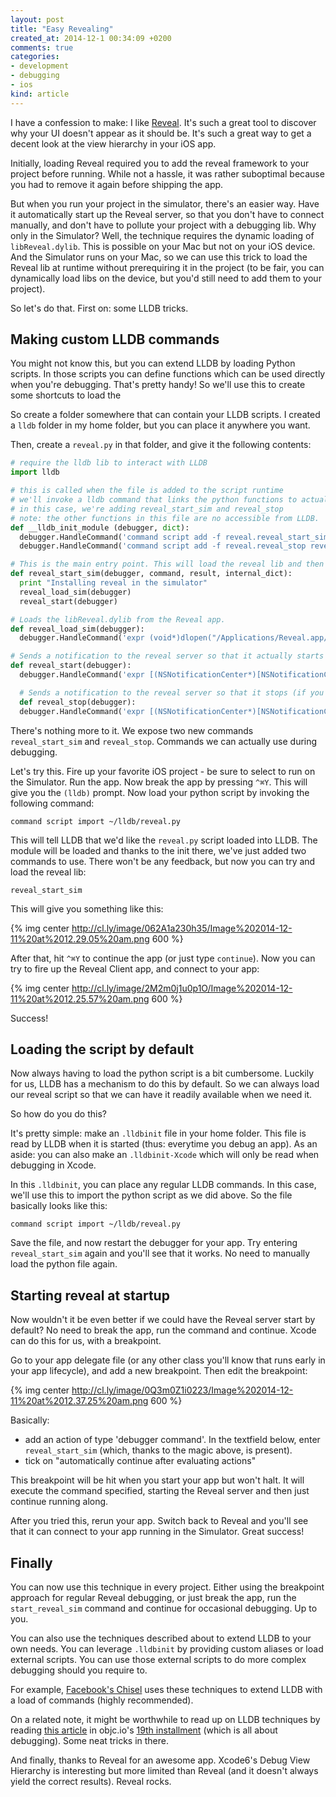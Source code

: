 ```yaml
---
layout: post
title: "Easy Revealing"
created_at: 2014-12-1 00:34:09 +0200
comments: true
categories:
- development
- debugging
- ios
kind: article
---
```


I have a confession to make: I like [Reveal](http://revealapp.com). It's such a great tool to discover why your UI doesn't appear as it should be. It's such a great way to get a decent look at the view hierarchy in your iOS app.

Initially, loading Reveal required you to add the reveal framework to your project before running. While not a hassle, it was rather suboptimal because you had to remove it again before shipping the app.

But when you run your project in the simulator, there's an easier way. Have it automatically start up the Reveal server, so that you don't have to connect manually, and don't have to pollute your project with a debugging lib. Why only in the Simulator? Well, the technique requires the dynamic loading of `libReveal.dylib`. This is possible on your Mac but not on your iOS device. And the Simulator runs on your Mac, so we can use this trick to load the Reveal lib at runtime without prerequiring it in the project (to be fair, you can dynamically load libs on the device, but you'd still need to add them to your project).

So let's do that. First on: some LLDB tricks.

<!-- more -->

## Making custom LLDB commands

You might not know this, but you can extend LLDB by loading Python scripts. In those scripts you can define functions which can be used directly when you're debugging. That's pretty handy! So we'll use this to create some shortcuts to load the

So create a folder somewhere that can contain your LLDB scripts. I created a `lldb` folder in my home folder, but you can place it anywhere you want.

Then, create a `reveal.py` in that folder, and give it the following contents:

```python
# require the lldb lib to interact with LLDB
import lldb

# this is called when the file is added to the script runtime
# we'll invoke a lldb command that links the python functions to actual LLDB commands
# in this case, we're adding reveal_start_sim and reveal_stop
# note: the other functions in this file are no accessible from LLDB.
def __lldb_init_module (debugger, dict):
  debugger.HandleCommand('command script add -f reveal.reveal_start_sim reveal_start_sim')
  debugger.HandleCommand('command script add -f reveal.reveal_stop reveal_stop')

# This is the main entry point. This will load the reveal lib and then send a notification so that it will start
def reveal_start_sim(debugger, command, result, internal_dict):
  print "Installing reveal in the simulator"
  reveal_load_sim(debugger)
  reveal_start(debugger)

# Loads the libReveal.dylib from the Reveal app.
def reveal_load_sim(debugger):
  debugger.HandleCommand('expr (void*)dlopen("/Applications/Reveal.app/Contents/SharedSupport/iOS-Libraries/libReveal.dylib", 0x2);')

# Sends a notification to the reveal server so that it actually starts
def reveal_start(debugger):
  debugger.HandleCommand('expr [(NSNotificationCenter*)[NSNotificationCenter defaultCenter] postNotificationName:@"IBARevealRequestStart" object:nil];')

  # Sends a notification to the reveal server so that it stops (if you'd want that)
  def reveal_stop(debugger):
  debugger.HandleCommand('expr [(NSNotificationCenter*)[NSNotificationCenter defaultCenter] postNotificationName:@"IBARevealRequestStop" object:nil];')
```

There's nothing more to it. We expose two new commands `reveal_start_sim` and `reveal_stop`. Commands we can actually use during debugging.

Let's try this. Fire up your favorite iOS project - be sure to select to run on the Simulator. Run the app. Now break the app by pressing `^⌘Y`. This will give you the `(lldb)` prompt. Now load your python script by invoking the following command:

```
command script import ~/lldb/reveal.py
```

This will tell LLDB that we'd like the `reveal.py` script loaded into LLDB. The module will be loaded and thanks to the init there, we've just added two commands to use. There won't be any feedback, but now you can try and load the reveal lib:

```
reveal_start_sim
```

This will give you something like this:

{% img center http://cl.ly/image/062A1a230h35/Image%202014-12-11%20at%2012.29.05%20am.png 600 %}

After that, hit `^⌘Y` to continue the app (or just type `continue`). Now you can try to fire up the Reveal Client app, and connect to your app:

{% img center http://cl.ly/image/2M2m0j1u0p1O/Image%202014-12-11%20at%2012.25.57%20am.png 600 %}

Success!

## Loading the script by default

Now always having to load the python script is a bit cumbersome. Luckily for us, LLDB has a mechanism to do this by default. So we can always load our reveal script so that we can have it readily available when we need it.

So how do you do this?

It's pretty simple: make an `.lldbinit` file in your home folder. This file is read by LLDB when it is started (thus: everytime you debug an app). As an aside: you can also make an `.lldbinit-Xcode` which will only be read when debugging in Xcode.

In this `.lldbinit`, you can place any regular LLDB commands. In this case, we'll use this to import the python script as we did above. So the file basically looks like this:

```
command script import ~/lldb/reveal.py
```

Save the file, and now restart the debugger for your app. Try entering `reveal_start_sim` again and you'll see that it works. No need to manually load the python file again.

## Starting reveal at startup

Now wouldn't it be even better if we could have the Reveal server start by default? No need to break the app, run the command and continue. Xcode can do this for us, with a breakpoint.

Go to your app delegate file (or any other class you'll know that runs early in your app lifecycle), and add a new breakpoint. Then edit the breakpoint:

{% img center http://cl.ly/image/0Q3m0Z1i0223/Image%202014-12-11%20at%2012.37.25%20am.png 600 %}

Basically:

* add an action of type 'debugger command'. In the textfield below, enter `reveal_start_sim` (which, thanks to the magic above, is present).
* tick on "automatically continue after evaluating actions"

This breakpoint will be hit when you start your app but won't halt. It will execute the command specified, starting the Reveal server and then just continue running along.

After you tried this, rerun your app. Switch back to Reveal and you'll see that it can connect to your app running in the Simulator. Great success!

## Finally

You can now use this technique in every project. Either using the breakpoint approach for regular Reveal debugging, or just break the app, run the `start_reveal_sim` command and continue for occasional debugging. Up to you.

You can also use the techniques described about to extend LLDB to your own needs. You can leverage `.lldbinit` by providing custom aliases or load external scripts. You can use those external scripts to do more complex debugging should you require to.

For example, [Facebook's Chisel](https://github.com/facebook/chisel) uses these techniques to extend LLDB with a load of commands (highly recommended).

On a related note, it might be worthwhile to read up on LLDB techniques by reading [this article](http://www.objc.io/issue-19/lldb-debugging.html) in objc.io's [19th installment](http://www.objc.io/issue-19/) (which is all about debugging). Some neat tricks in there.

And finally, thanks to Reveal for an awesome app. Xcode6's Debug View Hierarchy is interesting but more limited than Reveal (and it doesn't always yield the correct results). Reveal rocks.
